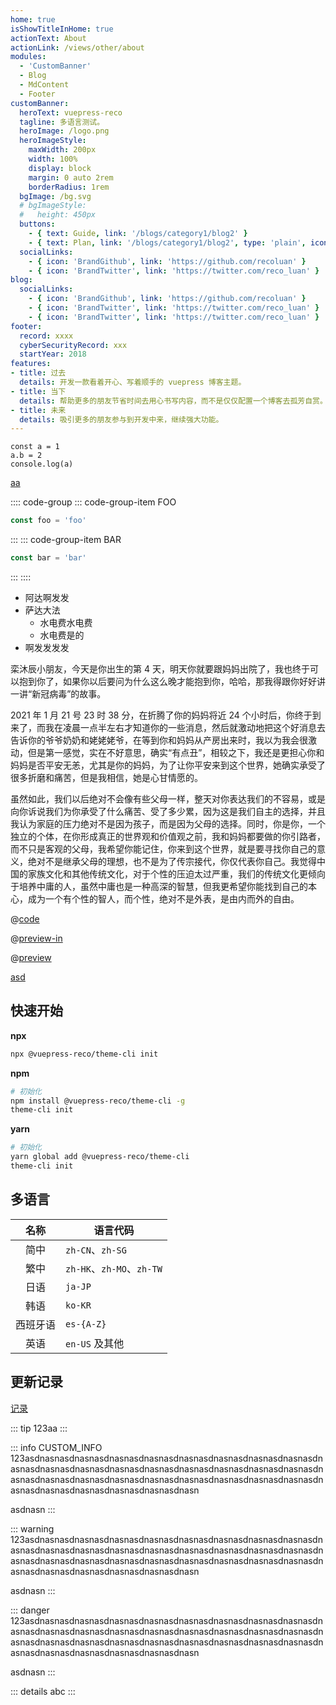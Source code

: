 ```yaml
---
home: true
isShowTitleInHome: true
actionText: About
actionLink: /views/other/about
modules:
  - 'CustomBanner'
  - Blog
  - MdContent
  - Footer
customBanner:
  heroText: vuepress-reco
  tagline: 多语言测试。
  heroImage: /logo.png
  heroImageStyle:
    maxWidth: 200px
    width: 100%
    display: block
    margin: 0 auto 2rem
    borderRadius: 1rem
  bgImage: /bg.svg
  # bgImageStyle:
  #   height: 450px
  buttons:
    - { text: Guide, link: '/blogs/category1/blog2' }
    - { text: Plan, link: '/blogs/category1/blog2', type: 'plain', icon: 'Alien' }
  socialLinks:
    - { icon: 'BrandGithub', link: 'https://github.com/recoluan' }
    - { icon: 'BrandTwitter', link: 'https://twitter.com/reco_luan' }
blog:
  socialLinks:
    - { icon: 'BrandGithub', link: 'https://github.com/recoluan' }
    - { icon: 'BrandTwitter', link: 'https://twitter.com/reco_luan' }
    - { icon: 'BrandTwitter', link: 'https://twitter.com/reco_luan' }
footer:
  record: xxxx
  cyberSecurityRecord: xxx
  startYear: 2018
features:
- title: 过去
  details: 开发一款看着开心、写着顺手的 vuepress 博客主题。
- title: 当下
  details: 帮助更多的朋友节省时间去用心书写内容，而不是仅仅配置一个博客去孤芳自赏。
- title: 未来
  details: 吸引更多的朋友参与到开发中来，继续强大功能。
---
```


```ts{1,3}
const a = 1
a.b = 2
console.log(a)
```

[aa](https://www.baidu.com)

<Badge />

:::: code-group
::: code-group-item FOO
```js
const foo = 'foo'
```
:::
::: code-group-item BAR
```js
const bar = 'bar'
```
:::
::::

- 阿达啊发发
- 萨达大法
  - 水电费水电费
  - 水电费是的
- 啊发发发发

栾沐辰小朋友，今天是你出生的第 4 天，明天你就要跟妈妈出院了，我也终于可以抱到你了，如果你以后要问为什么这么晚才能抱到你，哈哈，那我得跟你好好讲一讲“新冠病毒”的故事。

2021 年 1 月 21 号 23 时 38 分，在折腾了你的妈妈将近 24 个小时后，你终于到来了，而我在凌晨一点半左右才知道你的一些消息，然后就激动地把这个好消息去告诉你的爷爷奶奶和姥姥姥爷，在等到你和妈妈从产房出来时，我以为我会很激动，但是第一感觉，实在不好意思，确实“有点丑”，相较之下，我还是更担心你和妈妈是否平安无恙，尤其是你的妈妈，为了让你平安来到这个世界，她确实承受了很多折磨和痛苦，但是我相信，她是心甘情愿的。

虽然如此，我们以后绝对不会像有些父母一样，整天对你表达我们的不容易，或是向你诉说我们为你承受了什么痛苦、受了多少累，因为这是我们自主的选择，并且我认为家庭的压力绝对不是因为孩子，而是因为父母的选择。同时，你是你，一个独立的个体，在你形成真正的世界观和价值观之前，我和妈妈都要做的你引路者，而不只是客观的父母，我希望你能记住，你来到这个世界，就是要寻找你自己的意义，绝对不是继承父母的理想，也不是为了传宗接代，你仅代表你自己。我觉得中国的家族文化和其他传统文化，对于个性的压迫太过严重，我们的传统文化更倾向于培养中庸的人，虽然中庸也是一种高深的智慧，但我更希望你能找到自己的本心，成为一个有个性的智人，而个性，绝对不是外表，是由内而外的自由。

@[code](./.vuepress/vue-previews/in.vue)

@[preview-in](@/example/.vuepress/vue-previews/in.vue)

@[preview](@/example/.vuepress/vue-previews/in.vue)

[asd](https://abc)

## 快速开始

**npx**

```bash
npx @vuepress-reco/theme-cli init
```

**npm**

```bash
# 初始化
npm install @vuepress-reco/theme-cli -g
theme-cli init
```

**yarn**

```bash
# 初始化
yarn global add @vuepress-reco/theme-cli
theme-cli init
```

## 多语言

|名称|语言代码|
|:-:|-|
|简中|`zh-CN`、`zh-SG`|
|繁中|`zh-HK`、`zh-MO`、`zh-TW`|
|日语|`ja-JP`|
|韩语|`ko-KR`|
|西班牙语|`es-{A-Z}`|
|英语|`en-US` 及其他|

## 更新记录

[记录](https://github.com/vuepress-reco/vuepress-theme-reco/blob/master/CHANGELOG.md)

::: tip
123aa
:::

::: info CUSTOM_INFO
123asdnasnasdnasnasdnasnasdnasnasdnasnasdnasnasdnasnasdnasnasdnasnasdnasnasdnasnasdnasnasdnasnasdnasnasdnasnasdnasnasdnasnasdnasnasdnasnasdnasnasdnasnasdnasnasdnasnasdnasnasdnasnasdnasnasdnasnasdnasnasdnasnasdnasnasdnasnasdnasn

asdnasn
:::

::: warning
123asdnasnasdnasnasdnasnasdnasnasdnasnasdnasnasdnasnasdnasnasdnasnasdnasnasdnasnasdnasnasdnasnasdnasnasdnasnasdnasnasdnasnasdnasnasdnasnasdnasnasdnasnasdnasnasdnasnasdnasnasdnasnasdnasnasdnasnasdnasnasdnasnasdnasnasdnasnasdnasn

asdnasn
:::

::: danger
123asdnasnasdnasnasdnasnasdnasnasdnasnasdnasnasdnasnasdnasnasdnasnasdnasnasdnasnasdnasnasdnasnasdnasnasdnasnasdnasnasdnasnasdnasnasdnasnasdnasnasdnasnasdnasnasdnasnasdnasnasdnasnasdnasnasdnasnasdnasnasdnasnasdnasnasdnasnasdnasn

asdnasn
:::

::: details
abc
:::

<CustomBanner />
